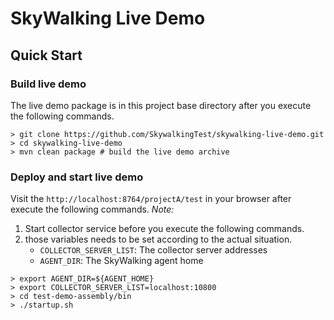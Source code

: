 # SkyWalking Live Demo

## Quick Start
### Build live demo
The live demo package is in this project base directory after you execute the following commands.
```
> git clone https://github.com/SkywalkingTest/skywalking-live-demo.git
> cd skywalking-live-demo 
> mvn clean package # build the live demo archive
```

### Deploy and start live demo
Visit the `http://localhost:8764/projectA/test` in your browser after execute the following commands.
*Note:* 
1. Start collector service before you execute the following commands.
2. those variables needs to be set according to the actual situation.
   * `COLLECTOR_SERVER_LIST`: The collector server addresses 
   * `AGENT_DIR`: The SkyWalking agent home
```
> export AGENT_DIR=${AGENT_HOME}
> export COLLECTOR_SERVER_LIST=localhost:10800
> cd test-demo-assembly/bin
> ./startup.sh
```